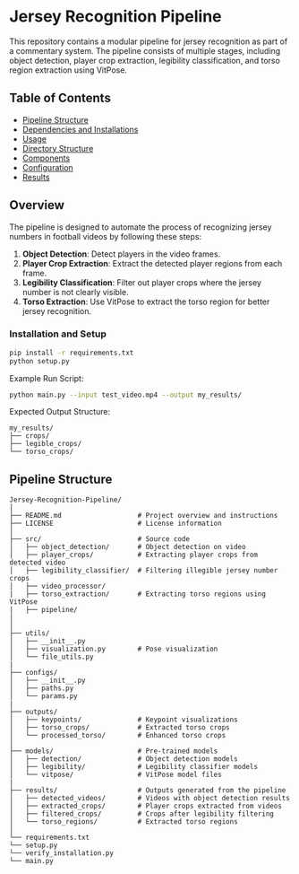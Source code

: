 # Jersey Recognition Pipeline

This repository contains a modular pipeline for jersey recognition as part of a commentary system. The pipeline consists of multiple stages, including object detection, player crop extraction, legibility classification, and torso region extraction using VitPose. 

## Table of Contents
- [Pipeline Structure](#pipeline-structure)
- [Dependencies and Installations](#installation)
- [Usage](#usage)
- [Directory Structure](#directory-structure)
- [Components](#components)
- [Configuration](#configuration)
- [Results](#results)

## Overview
The pipeline is designed to automate the process of recognizing jersey numbers in football videos by following these steps:
1. **Object Detection**: Detect players in the video frames.
2. **Player Crop Extraction**: Extract the detected player regions from each frame.
3. **Legibility Classification**: Filter out player crops where the jersey number is not clearly visible.
4. **Torso Extraction**: Use VitPose to extract the torso region for better jersey recognition.

### Installation and Setup
```sh
pip install -r requirements.txt
python setup.py
```
Example Run Script:
```sh
python main.py --input test_video.mp4 --output my_results/
```
Expected Output Structure:
```
my_results/
├── crops/
├── legible_crops/
└── torso_crops/
```

## Pipeline Structure
```
Jersey-Recognition-Pipeline/
│
├── README.md                   # Project overview and instructions
├── LICENSE                     # License information              
│
├── src/                        # Source code                 
│   ├── object_detection/       # Object detection on video
│   ├── player_crops/           # Extracting player crops from detected video
│   ├── legibility_classifier/  # Filtering illegible jersey number crops
│   ├── video_processor/
|   ├── torso_extraction/       # Extracting torso regions using VitPose
|   ├── pipeline/        
│   
│
├── utils/
│   ├── __init__.py
│   ├── visualization.py        # Pose visualization
│   └── file_utils.py
|
├── configs/
│   ├── __init__.py
│   ├── paths.py
│   └── params.py
|
├── outputs/
│   ├── keypoints/              # Keypoint visualizations
│   ├── torso_crops/            # Extracted torso crops
│   └── processed_torso/        # Enhanced torso crops
│
├── models/                     # Pre-trained models
│   ├── detection/              # Object detection models
│   ├── legibility/             # Legibility classifier models
│   └── vitpose/                # VitPose model files
|
├── results/                    # Outputs generated from the pipeline
│   ├── detected_videos/        # Videos with object detection results
│   ├── extracted_crops/        # Player crops extracted from videos
│   ├── filtered_crops/         # Crops after legibility filtering
│   └── torso_regions/          # Extracted torso regions
│
└── requirements.txt
└── setup.py
└── verify_installation.py
└── main.py

```

